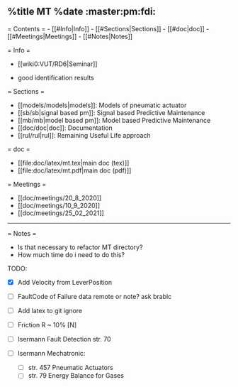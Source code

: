 %title MT
%date
:master:pm:fdi:
----
= Contents =
    - [[#Info|Info]]
    - [[#Sections|Sections]]
    - [[#doc|doc]]
    - [[#Meetings|Meetings]]
    - [[#Notes|Notes]]

= Info =
- [[wiki0:VUT/RD6|Seminar]]
 
- good identification results 
 
= Sections =
- [[models/models|models]]: Models of pneumatic actuator
- [[sb/sb|signal based pm]]: Signal based Predictive Maintenance
- [[mb/mb|model based pm]]: Model based Predictive Maintenance
- [[doc/doc|doc]]: Documentation
- [[rul/rul|rul]]: Remaining Useful Life approach

= doc =
- [[file:doc/latex/mt.tex|main doc (tex)]]
- [[file:doc/latex/mt.pdf|main doc (pdf)]]

= Meetings =
- [[doc/meetings/20_8_2020]]
- [[doc/meetings/10_9_2020]]
- [[doc/meetings/25_02_2021]]

----

= Notes =
- Is that necessary to refactor MT directory?
- How much time do i need to do this?

TODO:
* [X] Add Velocity from LeverPosition 
* [ ] FaultCode of Failure data remote or note? ask brablc
* [ ] Add latex to git ignore
* [ ] Friction R ~ 10% [N]

* [ ] Isermann Fault Detection str. 70
* [ ] Isermann Mechatronic:
    * [ ] str. 457 Pneumatic Actuators
    * [ ] str. 79 Energy Balance for Gases
